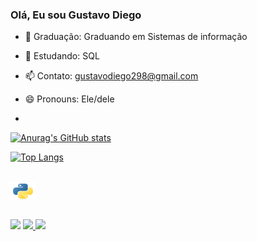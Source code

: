 ### Olá, Eu sou Gustavo Diego 


- 🔭 Graduação: Graduando em Sistemas de informação
- 🌱 Estudando: SQL
- 📫 Contato: gustavodiego298@gmail.com
- 😄 Pronouns: Ele/dele

- 
 [![Anurag's GitHub stats](https://github-readme-stats.vercel.app/api?username=GustavoDiego)](https://github.com/anuraghazra/github-readme-stats)

[![Top Langs](https://github-readme-stats.vercel.app/api/top-langs/?username=GustavoDiego&layout=donut)](https://github.com/anuraghazra/github-readme-stats)

<div style="display: inline_block"><br>
  <img align="center" alt="Gusta-Python" height="30" width="40" src="https://raw.githubusercontent.com/devicons/devicon/master/icons/python/python-original.svg">

</div>

##

<div> 

  <a href="https://instagram.com/diego_gusta08" target="_blank"><img src="https://img.shields.io/badge/-Instagram-%23E4405F?style=for-the-badge&logo=instagram&logoColor=white" target="_blank"></a>
  <a href = "mailto:gustavodiego298@gmail.com"><img src="https://img.shields.io/badge/-Gmail-%23333?style=for-the-badge&logo=gmail&logoColor=white" target="_blank">
  <a href="https://www.linkedin.com/in/gustavo-diego-7a1b77223" target="_blank"><img src="https://img.shields.io/badge/-LinkedIn-%230077B5?style=for-the-badge&logo=linkedin&logoColor=white" target="_blank"></a> 
  
</div>
